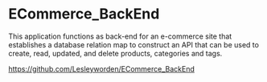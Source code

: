 # ECommerce_BackEnd


This application functions as back-end for an e-commerce site that establishes a database relation map to construct an API that can be used to create, read, updated, and delete products, categories and tags. 

https://github.com/Lesleyworden/ECommerce_BackEnd


